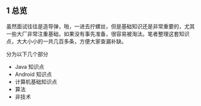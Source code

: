 ## 1 总览

虽然面试往往是造导弹，啪，一进去拧螺丝，但是基础知识还是非常重要的，尤其一些大厂非常注重基础，如果没有事先准备，很容易被淘汰。笔者整理这套知识点，大大小小的一共几百多条，方便大家查漏补缺。

分为以下几个部分

* Java 知识点
* Android 知识点
* 计算机基础知识点
* 算法
* 非技术

